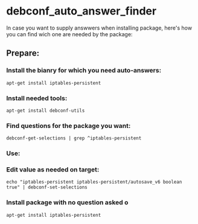 # debconf_auto_answer_finder

In case you want to supply answwers when installing package, here's how you can find wich one are needed by the package:  

## Prepare:  
### Install the bianry for which you need auto-answers:
```shell
apt-get install iptables-persistent
```  
### Install needed tools:
```shell
apt-get install debconf-utils 
```  
### Find questions for the package you want:
```shell
debconf-get-selections | grep ^iptables-persistent
```
### Use:  
### Edit value as needed on target:
```shell
echo "iptables-persistent iptables-persistent/autosave_v6 boolean true" | debconf-set-selections 
```
### Install package with no question asked o
```shell
apt-get install iptables-persistent
```
